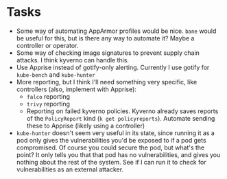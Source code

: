 # Tasks
* Some way of automating AppArmor profiles would be nice. `bane` would be useful for this, but is there any way to automate it? Maybe a controller or operator.
* Some way of checking image signatures to prevent supply chain attacks. I think kyverno can handle this.
* Use Apprise instead of gotify-only alerting. Currently I use gotify for `kube-bench` and `kube-hunter`
* More reporting, but I think I'll need something very specific, like controllers (also, implement with Apprise):
  * `falco` reporting
  * `trivy` reporting
  * Reporting on failed kyverno policies. Kyverno already saves reports of the `PolicyReport` kind (`k get policyreports`). Automate sending these to Apprise (likely using a controller)
* `kube-hunter` doesn't seem very useful in its state, since running it as a pod only gives the vulnerabilities you'd be exposed to if a pod gets compromised. Of course you could secure the pod, but what's the point? It only tells you that that pod has no vulnerabilities, and gives you nothing about the rest of the system. See if I can run it to check for vulnerabilities as an external attacker.
